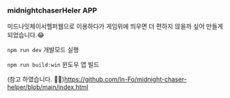 ### midnightchaserHeler APP

미드나잇체이서헬퍼웹으로 이용하다가 게임위에 띄우면 더 편하지 않을까 싶어 만들게 되었습니다.😂

`npm run dev`
개발모드 실행

`npm run build:win`
윈도우 앱 빌드

(참고 하였습니다. 🙇‍♂️)https://github.com/In-Fo/midnight-chaser-helper/blob/main/index.html
